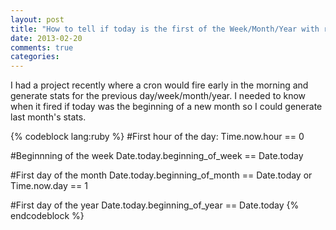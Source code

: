 ```yaml
---
layout: post
title: "How to tell if today is the first of the Week/Month/Year with ruby"
date: 2013-02-20
comments: true
categories: 
---
```


I had a project recently where a cron would fire early in the morning and generate stats for the previous day/week/month/year. I needed to know when it fired if today was the beginning of a new month so I could generate last month's stats. 

{% codeblock lang:ruby %}
#First hour of the day:
Time.now.hour == 0

#Beginnning of the week
Date.today.beginning_of_week == Date.today

#First day of the month 
Date.today.beginning_of_month == Date.today or Time.now.day == 1

#First day of the year
Date.today.beginning_of_year == Date.today
{% endcodeblock %}
